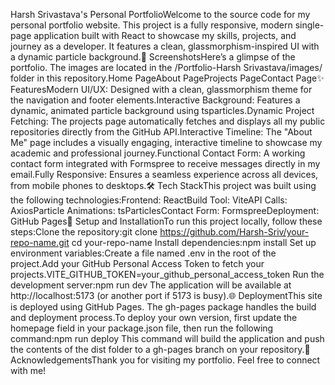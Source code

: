 Harsh Srivastava's Personal PortfolioWelcome to the source code for my personal portfolio website. This project is a fully responsive, modern single-page application built with React to showcase my skills, projects, and journey as a developer. It features a clean, glassmorphism-inspired UI with a dynamic particle background.📸 ScreenshotsHere’s a glimpse of the portfolio. The images are located in the /Portfolio-Harsh Srivastava/images/ folder in this repository.Home PageAbout PageProjects PageContact Page✨ FeaturesModern UI/UX: Designed with a clean, glassmorphism theme for the navigation and footer elements.Interactive Background: Features a dynamic, animated particle background using tsparticles.Dynamic Project Fetching: The projects page automatically fetches and displays all my public repositories directly from the GitHub API.Interactive Timeline: The "About Me" page includes a visually engaging, interactive timeline to showcase my academic and professional journey.Functional Contact Form: A working contact form integrated with Formspree to receive messages directly in my email.Fully Responsive: Ensures a seamless experience across all devices, from mobile phones to desktops.🛠️ Tech StackThis project was built using the following technologies:Frontend: ReactBuild Tool: ViteAPI Calls: AxiosParticle Animations: tsParticlesContact Form: FormspreeDeployment: GitHub Pages🚀 Setup and InstallationTo run this project locally, follow these steps:Clone the repository:git clone https://github.com/Harsh-Sriv/your-repo-name.git
cd your-repo-name
Install dependencies:npm install
Set up environment variables:Create a file named .env in the root of the project.Add your GitHub Personal Access Token to fetch your projects.VITE_GITHUB_TOKEN=your_github_personal_access_token
Run the development server:npm run dev
The application will be available at http://localhost:5173 (or another port if 5173 is busy).🌐 DeploymentThis site is deployed using GitHub Pages. The gh-pages package handles the build and deployment process.To deploy your own version, first update the homepage field in your package.json file, then run the following command:npm run deploy
This command will build the application and push the contents of the dist folder to a gh-pages branch on your repository.🙏 AcknowledgementsThank you for visiting my portfolio. Feel free to connect with me!
